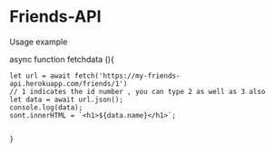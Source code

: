 # Friends-API
Usage example 

  async function fetchdata (){



    let url = await fetch('https://my-friends-api.herokuapp.com/friends/1')
    // 1 indicates the id number , you can type 2 as well as 3 also
    let data = await url.json();
    console.log(data);
    sont.innerHTML = `<h1>${data.name}</h1>`;


    }
